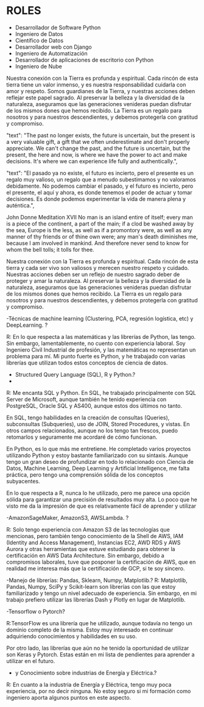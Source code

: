 # ROLES

- Desarrollador de Software Python
- Ingeniero de Datos
- Científico de Datos
- Desarrollador web con Django
- Ingeniero de Automatización
- Desarrollador de aplicaciones de escritorio con Python
- Ingeniero de Nube



Nuestra conexión con la Tierra es profunda y espiritual. Cada rincón de esta tierra tiene un valor inmenso, y es nuestra responsabilidad cuidarla con amor y respeto. Somos guardianes de la Tierra, y nuestras acciones deben reflejar este papel sagrado. Al preservar la belleza y la diversidad de la naturaleza, aseguramos que las generaciones venideras puedan disfrutar de los mismos dones que hemos recibido. La Tierra es un regalo para nosotros y para nuestros descendientes, y debemos protegerla con gratitud y compromiso.


"text": "The past no longer exists, the future is uncertain, but the present is a very valuable gift, a gift that we often underestimate and don't properly appreciate. We can't change the past, and the future is uncertain, but the present, the here and now, is where we have the power to act and make decisions. It's where we can experience life fully and authentically.",

"text": "El pasado ya no existe, el futuro es incierto, pero el presente es un regalo muy valioso, un regalo que a menudo subestimamos y no valoramos debidamente. No podemos cambiar el pasado, y el futuro es incierto, pero el presente, el aquí y ahora, es donde tenemos el poder de actuar y tomar decisiones. Es donde podemos experimentar la vida de manera plena y auténtica.",

John Donne
Meditation XVII
No man is an island entire of itself;
                    every man is a piece of the continent, a part of the main;
                    if a clod be washed away by the sea, Europe
                    is the less, as well as if a promontory were,
                    as well as any manner of thy friends or of thine
                    own were; any man's death diminishes me,
                    because I am involved in mankind.
                    And therefore never send to know for whom
                    the bell tolls; it tolls for thee.

Nuestra conexión con la Tierra es profunda y espiritual. Cada rincón de esta tierra y cada ser vivo son valiosos y merecen nuestro respeto y cuidado. Nuestras acciones deben ser un reflejo de nuestro sagrado deber de proteger y amar la naturaleza. Al preservar la belleza y la diversidad de la naturaleza, aseguramos que las generaciones venideras puedan disfrutar de los mismos dones que hemos recibido. La Tierra es un regalo para nosotros y para nuestros descendientes, y debemos protegerla con gratitud y compromiso.



-Técnicas de machine learning (Clustering, PCA, regresión logística, etc) y DeepLearning. ?

R: En lo que respecta a las matemáticas y las librerías de Python, las tengo. Sin embargo, lamentablemente, no cuento con experiencia laboral. Soy Ingeniero Civil Industrial de profesión, y las matemáticas no representan un problema para mí. Mi punto fuerte es Python, y he trabajado con varias librerías que utilizan todos estos conceptos de ciencia de datos.

- Structured Query Language (SQL), R y Python.?
- 
R: Me encanta SQL y Python. En SQL, he trabajado principalmente con SQL Server de Microsoft, aunque también he tenido experiencia con PostgreSQL, Oracle SQL y AS400, aunque estos dos últimos no tanto.

En SQL, tengo habilidades en la creación de consultas (Queries), subconsultas (Subqueries), uso de JOIN, Stored Procedures, y vistas. En otros campos relacionados, aunque no los tengo tan frescos, puedo retomarlos y seguramente me acordaré de cómo funcionan.

En Python, es lo que más me entretiene. He completado varios proyectos utilizando Python y estoy bastante familiarizado con su sintaxis. Aunque tengo un gran deseo de profundizar en todo lo relacionado con Ciencia de Datos, Machine Learning, Deep Learning y Artificial Intelligence, me falta práctica, pero tengo una comprensión sólida de los conceptos subyacentes.

En lo que respecta a R, nunca lo he utilizado, pero me parece una opción sólida para garantizar una precisión de resultados muy alta. Lo poco que he visto me da la impresión de que es relativamente fácil de aprender y utilizar

-AmazonSageMaker, AmazonS3, AWSLambda. ?

R: Solo tengo experiencia con Amazon S3 de las tecnologías que mencionas, pero también tengo conocimiento de la Shell de AWS, IAM (Identity and Access Management), Instancias EC2, AWD RDS y AWS Aurora y otras herramientas que estuve estudiando para obtener la certificación en AWS Data Architecture. Sin embargo, debido a compromisos laborales, tuve que posponer la certificación de AWS, que en realidad me interesa más que la certificación de GCP, si te soy sincero.
  
-Manejo de librerías: Pandas, Sklearn, Numpy, Matplotlib.?
R: Matplotlib, Pandas, Numpy, SciPy y Scikit-learn son librerías con las que estoy familiarizado y tengo un nivel adecuado de experiencia. Sin embargo, en mi trabajo prefiero utilizar las librerías Dash y Plotly en lugar de Matplotlib.

-Tensorflow o Pytorch?

R:TensorFlow es una librería que he utilizado, aunque todavía no tengo un dominio completo de la misma. Estoy muy interesado en continuar adquiriendo conocimientos y habilidades en su uso.

Por otro lado, las librerías que aún no he tenido la oportunidad de utilizar son Keras y Pytorch. Estas están en mi lista de pendientes para aprender a utilizar en el futuro.

- y Conocimiento sobre industrias de Energía y Eléctrica.?

R: En cuanto a la industria de Energía y Eléctrica, tengo muy poca experiencia, por no decir ninguna. No estoy seguro si mi formación como ingeniero aporta algunos puntos en este aspecto.